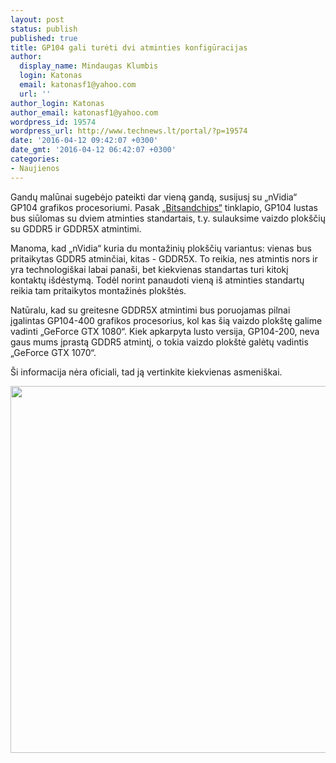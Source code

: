 ```yaml
---
layout: post
status: publish
published: true
title: GP104 gali turėti dvi atminties konfigūracijas
author:
  display_name: Mindaugas Klumbis
  login: Katonas
  email: katonasf1@yahoo.com
  url: ''
author_login: Katonas
author_email: katonasf1@yahoo.com
wordpress_id: 19574
wordpress_url: http://www.technews.lt/portal/?p=19574
date: '2016-04-12 09:42:07 +0300'
date_gmt: '2016-04-12 06:42:07 +0300'
categories:
- Naujienos
---
```

<p>Gandų malūnai sugebėjo pateikti dar vieną gandą, susijusį su „nVidia“ GP104 grafikos procesoriumi. Pasak <a href="http://www.bitsandchips.it/9-hardware/6854-nvidia-gp104-con-due-pcb-reference-base-gddr5-e-premium-gddr5x" target="_blank">„Bitsandchips“</a> tinklapio, GP104 lustas bus siūlomas su dviem atminties standartais, t.y. sulauksime vaizdo plokščių su GDDR5 ir GDDR5X atmintimi.</p>
<p>Manoma, kad „nVidia“ kuria du montažinių plokščių variantus: vienas bus pritaikytas GDDR5 atminčiai, kitas - GDDR5X. To reikia, nes atmintis nors ir yra technologiškai labai panaši, bet kiekvienas standartas turi kitokį kontaktų išdėstymą. Todėl norint panaudoti vieną iš atminties standartų reikia tam pritaikytos montažinės plokštės.</p>
<p>Natūralu, kad su greitesne GDDR5X atmintimi bus poruojamas pilnai įgalintas GP104-400 grafikos procesorius, kol kas šią vaizdo plokštę galime vadinti „GeForce GTX 1080“. Kiek apkarpyta lusto versija, GP104-200, neva gaus mums įprastą GDDR5 atmintį, o tokia vaizdo plokštė galėtų vadintis „GeForce GTX 1070“.</p>
<p>Ši informacija nėra oficiali, tad ją vertinkite kiekvienas asmeniškai.</p>
<p style="text-align: center;"><a href="http://www.technews.lt/portal/wp-content/uploads/2016/04/Pascal1-roudmap.png"><img class="alignnone wp-image-10528 size-full" src="http://www.technews.lt/portal/wp-content/uploads/2016/04/Pascal1-roudmap.png" alt="Pascal1 roudmap" width="1683" height="587" /></a></p>
